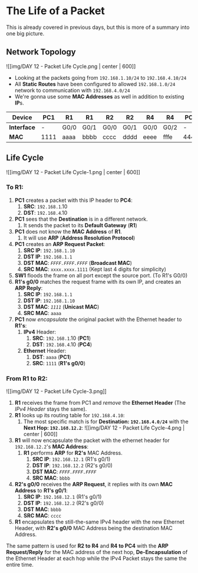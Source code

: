 # The Life of a Packet

This is already covered in previous days, but this is more of a summary into one big picture.

## Network Topology

![[img/DAY 12  - Packet Life Cycle.png | center | 600]]
* Looking at the packets going from `192.168.1.10/24` to `192.168.4.10/24` 
* All **Static Routes** have been configured to allowed `192.168.1.0/24` network to communication with `192.168.4.0/24` 
* We're gonna use some **MAC Addresses** as well in addition to existing **IP**s.

| Device        | PC1  | R1   | R1   | R2   | R2   | R4   | R4   | PC4  |
| ------------- | ---- | ---- | ---- | ---- | ---- | ---- | ---- | ---- |
| **Interface** | -    | G0/0 | G0/1 | G0/0 | G0/1 | G0/0 | G0/2 | -    |
| **MAC**       | 1111 | aaaa | bbbb | cccc | dddd | eeee | fffe | 4444 |

## Life Cycle

![[img/DAY 12  - Packet Life Cycle-1.png | center | 600]]
### To R1:
1. **PC1** creates a packet with this IP header to **PC4**:
	1. **SRC**: `192.168.1`.10
	2. **DST**: `192.168.4`.10
2. **PC1** sees that the **Destination** is in a different network.
	1. It sends the packet to its **Default Gateway** (**R1**)
3. **PC1** does not know the **MAC Address** of **R1**.
	1. It will use **ARP** (**Address Resolution Protocol**)
4. **PC1** creates an **ARP Request Packet**:
	1. **SRC IP**: `192.168.1.10`
	2. **DST IP**: `192.168.1.1`
	3. **DST MAC**: *`FFFF.FFFF.FFFF`* (**Broadcast MAC**)
	4. **SRC MAC**: `xxxx.xxxx.1111` (Kept last 4 digits for simplicity)
5. **SW1** floods the frame on all port except the source port. (To R1's G0/0)
6. **R1's g0/0** matches the request frame with its own IP, and creates an **ARP Reply**:
	1. **SRC IP**: `192.168.1.1`
	2. **DST IP**: `192.168.1.10`
	3. **DST MAC**: *`1111`* (**Unicast MAC**)
	4. **SRC MAC**: `aaaa` 
7. **PC1** now *encapsulate* the original packet with the Ethernet header to **R1's**:
	1. **IPv4** Header:
		1. **SRC**: `192.168.1`.10 (**PC1**)
		2. **DST**: `192.168.4`.10 (**PC4**)
	2. **Ethernet** Header:
		1. **DST**: `aaaa` (**PC1**) 
		2. **SRC**: `1111` (**R1's g0/0**)

### From R1 to R2:

![[img/DAY 12  - Packet Life Cycle-3.png]]

1. **R1** receives the frame from PC1 and *remove* the **Ethernet Header** (The *IPv4 Header* stays the same).
2. **R1** looks up its routing table for `192.168.4.10`:
	1. The most specific match is for **Destination: `192.168.4.0/24`** with the **Next Hop: `192.168.12.2`**:
		![[img/DAY 12  - Packet Life Cycle-4.png | center | 600]]
3. **R1** will now encapsulate the packet with the ethernet header for `192.168.12.2`'s **MAC Address**:
	1. **R1** performs **ARP** for **R2's** MAC Address.
		1. **SRC IP**: `192.168.12.1` (R1's g0/1)
		2. **DST IP**: `192.168.12.2` (R2's g0/0)
		3. **DST MAC**: *`FFFF.FFFF.FFFF`*
		4. **SRC MAC**: `bbbb`
4. **R2's g0/0** receives the **ARP Request**, it replies with its own **MAC Address** to **R1's g0/1**:
	1. **SRC IP**: `192.168.12.1` (R1's g0/1)
	2. **DST IP**: `192.168.12.2` (R2's g0/0)
	3. **DST MAC**: `bbbb`
	4. **SRC MAC**: `cccc`
5. **R1** encapsulates the still-the-same IPv4 header with the new Ethernet Header, with **R2's g0/0** MAC Address being the destination MAC Address.

The same pattern is used for **R2 to R4** and **R4 to PC4** with the **ARP Request/Reply** for the MAC address of the next hop, **De-Encapsulation** of the Ethernet Header at each hop while the IPv4 Packet stays the same the entire time.